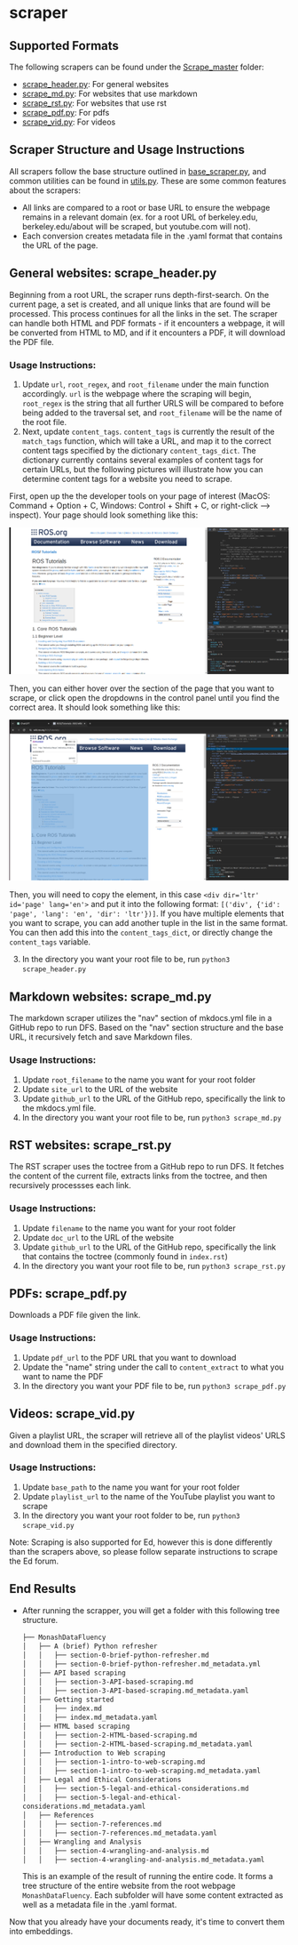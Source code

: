 # scraper

## Supported Formats
The following scrapers can be found under the [Scrape_master](Scraper_master/) folder:
- [scrape_header.py](Scraper_master/scrape_header.py): For general websites
- [scrape_md.py](Scraper_master/scrape_md.py): For websites that use markdown
- [scrape_rst.py](Scraper_master/scrape_rst.py): For websites that use rst
- [scrape_pdf.py](Scraper_master/scrape_pdf.py): For pdfs
- [scrape_vid.py](Scraper_master/scrape_vid.py): For videos

## Scraper Structure and Usage Instructions
All scrapers follow the base structure outlined in [base_scraper.py](Scraper_master/base_scraper.py), and common utilities can be found in [utils.py](Scraper_master/utils.py). These are some common features about the scrapers:
- All links are compared to a root or base URL to ensure the webpage remains in a relevant domain (ex. for a root URL of berkeley.edu, berkeley.edu/about will be scraped, but youtube.com will not).
- Each conversion creates metadata file in the .yaml format that contains the URL of the page.

## General websites: scrape_header.py
Beginning from a root URL, the scraper runs depth-first-search. On the current page, a set is created, and all unique links that are found will be processed. This process continues for all the links in the set. The scraper can handle both HTML and PDF formats - if it encounters a webpage, it will be converted from HTML to MD, and if it encounters a PDF, it will download the PDF file. 

### Usage Instructions:
1. Update `url`, `root_regex`, and `root_filename` under the main function accordingly. `url` is the webpage where the scraping will begin, `root_regex` is the string that all further URLS will be compared to before being added to the traversal set, and `root_filename` will be the name of the root file. 
2. Next, update `content_tags`. `content_tags` is currently the result of the `match_tags` function, which will take a URL, and map it to the correct content tags specified by the dictionary `content_tags_dict`. The dictionary currently contains several examples of content tags for certain URLs, but the following pictures will illustrate how you can determine content tags for a website you need to scrape.

First, open up the the developer tools on your page of interest (MacOS: Command + Option + C, Windows: Control + Shift + C, or right-click --> inspect). Your page should look something like this:

![My Image](images/page_inspect.png)

Then, you can either hover over the section of the page that you want to scrape, or click open the dropdowns in the control panel until you find the correct area. It should look something like this:

![My Image](images/content_inspect.png)

Then, you will need to copy the element, in this case  `<div dir='ltr' id='page' lang='en'>`  and put it into the following format:
`[('div', {'id': 'page', 'lang': 'en', 'dir': 'ltr'})]`. If you have multiple elements that you want to scrape, you can add another tuple in the list in the same format. You can then add this into the `content_tags_dict`, or directly change the `content_tags` variable. 

3. In the directory you want your root file to be, run `python3 scrape_header.py`

## Markdown websites: scrape_md.py
The markdown scraper utilizes the "nav" section of mkdocs.yml file in a GitHub repo to run DFS. Based on the "nav" section structure and the base URL, it recursively fetch and save Markdown files.

### Usage Instructions:
1. Update `root_filename` to the name you want for your root folder
2. Update `site_url` to the URL of the website
3. Update `github_url` to the URL of the GitHub repo, specifically the link to the mkdocs.yml file. 
4. In the directory you want your root file to be, run `python3 scrape_md.py`

## RST websites: scrape_rst.py
The RST scraper uses the toctree from a GitHub repo to run DFS. It fetches the content of the current file, extracts links from the toctree, and then recursively processses each link. 

### Usage Instructions:
1. Update `filename` to the name you want for your root folder
2. Update `doc_url` to the URL of the website
3. Update `github_url` to the URL of the GitHub repo, specifically the link that contains the toctree (commonly found in `index.rst`)
4. In the directory you want your root file to be, run `python3 scrape_rst.py`

## PDFs: scrape_pdf.py
Downloads a PDF file given the link. 

### Usage Instructions:
1. Update `pdf_url` to the PDF URL that you want to download
2. Update the "name" string under the call to `content_extract` to what you want to name the PDF 
3. In the directory you want your PDF file to be, run `python3 scrape_pdf.py`

## Videos: scrape_vid.py
Given a playlist URL, the scraper will retrieve all of the playlist videos' URLS and download them in the specified directory. 

### Usage Instructions:
1. Update `base_path` to the name you want for your root folder
2. Update `playlist_url` to the name of the YouTube playlist you want to scrape
3. In the directory you want your root folder to be, run `python3 scrape_vid.py`

Note: Scraping is also supported for Ed, however this is done differently than the scrapers above, so please follow separate instructions to scrape the Ed forum. 

## End Results
- After running the scrapper, you will get a folder with this following tree structure.
  ```
  ├── MonashDataFluency
  │   ├── A (brief) Python refresher
  │   │   ├── section-0-brief-python-refresher.md
  │   │   ├── section-0-brief-python-refresher.md_metadata.yml
  │   ├── API based scraping
  │   │   ├── section-3-API-based-scraping.md
  │   │   ├── section-3-API-based-scraping.md_metadata.yaml
  │   ├── Getting started
  │   │   ├── index.md
  │   │   ├── index.md_metadata.yaml
  │   ├── HTML based scraping
  │   │   ├── section-2-HTML-based-scraping.md
  │   │   ├── section-2-HTML-based-scraping.md_metadata.yaml
  │   ├── Introduction to Web scraping
  │   │   ├── section-1-intro-to-web-scraping.md
  │   │   ├── section-1-intro-to-web-scraping.md_metadata.yaml
  │   ├── Legal and Ethical Considerations
  │   │   ├── section-5-legal-and-ethical-considerations.md
  │   │   ├── section-5-legal-and-ethical-considerations.md_metadata.yaml
  │   ├── References
  │   │   ├── section-7-references.md
  │   │   ├── section-7-references.md_metadata.yaml
  │   ├── Wrangling and Analysis
  │   │   ├── section-4-wrangling-and-analysis.md
  │   │   ├── section-4-wrangling-and-analysis.md_metadata.yaml
  ```

  This is an example of the result of running the entire code. It forms a tree structure of the entire website from the root webpage `MonashDataFluency`. Each subfolder will have some content extracted as well as a metadata file in the .yaml format. 

Now that you already have your documents ready, it's time to convert them into embeddings. 